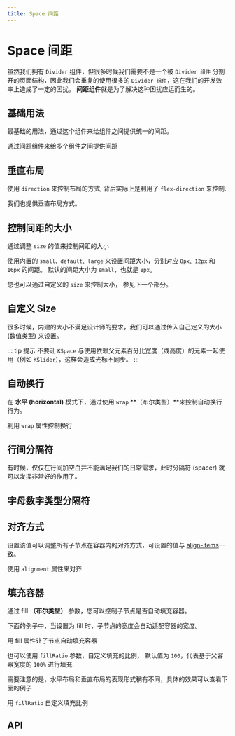 ```yaml
---
title: Space 间距
---
```


# Space 间距

虽然我们拥有 `Divider` 组件，但很多时候我们需要不是一个被 `Divider 组件` 分割开的页面结构，因此我们会重复的使用很多的 `Divider 组件`，这在我们的开发效率上造成了一定的困扰。 **间距组件**就是为了解决这种困扰应运而生的。

## 基础用法

最基础的用法，通过这个组件来给组件之间提供统一的间距。

通过间距组件来给多个组件之间提供间距

<demo-preview2 path="./def.vue" />

## 垂直布局

使用 `direction` 来控制布局的方式, 背后实际上是利用了 `flex-direction` 来控制.

我们也提供垂直布局方式。

<demo-preview2 path="./verticalSpace.vue" />

## 控制间距的大小

通过调整 `size` 的值来控制间距的大小

使用内置的 `small、default、large` 来设置间距大小，分别对应 `8px、12px` 和 `16px` 的间距。 默认的间距大小为 `small`，也就是 `8px`。

您也可以通过自定义的 `size` 来控制大小， 参见下一个部分。

<demo-preview2 path="./sizeSpace.vue" />

## 自定义 Size

很多时候，内建的大小不满足设计师的要求，我们可以通过传入自己定义的大小 (数值类型) 来设置。

<demo-preview2 path="./customSizeSpace.vue" />

::: tip 提示
不要让 `KSpace` 与使用依赖父元素百分比宽度（或高度）的元素一起使用（例如 `KSlider`），这样会造成光标不同步。
:::

## 自动换行

在 **水平 (horizontal)** 模式下，通过使用 `wrap` **（布尔类型）**来控制自动换行行为。

利用 `wrap` 属性控制换行

<demo-preview2 path="./wrapSpace.vue" />

## 行间分隔符

有时候，仅仅在行间加空白并不能满足我们的日常需求，此时分隔符 (spacer) 就可以发挥非常好的作用了。

## 字母数字类型分隔符

<demo-preview2 path="./letterNumberSpace.vue" />

## 对齐方式

设置该值可以调整所有子节点在容器内的对齐方式，可设置的值与 [align-items](https://developer.mozilla.org/en-US/docs/Web/CSS/align-items)一致。

使用 `alignment` 属性来对齐

<demo-preview2 path="./alignmentSpace.vue" />

## 填充容器

通过 fill **（布尔类型）** 参数，您可以控制子节点是否自动填充容器。

下面的例子中，当设置为 fill 时，子节点的宽度会自动适配容器的宽度。

用 fill 属性让子节点自动填充容器

<demo-preview2 path="./fillSpace.vue" />

也可以使用 `fillRatio` 参数，自定义填充的比例， 默认值为 `100`，代表基于父容器宽度的 `100%` 进行填充

需要注意的是，水平布局和垂直布局的表现形式稍有不同，具体的效果可以查看下面的例子

用 `fillRatio` 自定义填充比例

<demo-preview2 path="./fillRatioSpace.vue" />

## API

<API src="./space.json" lang="zh"></API>